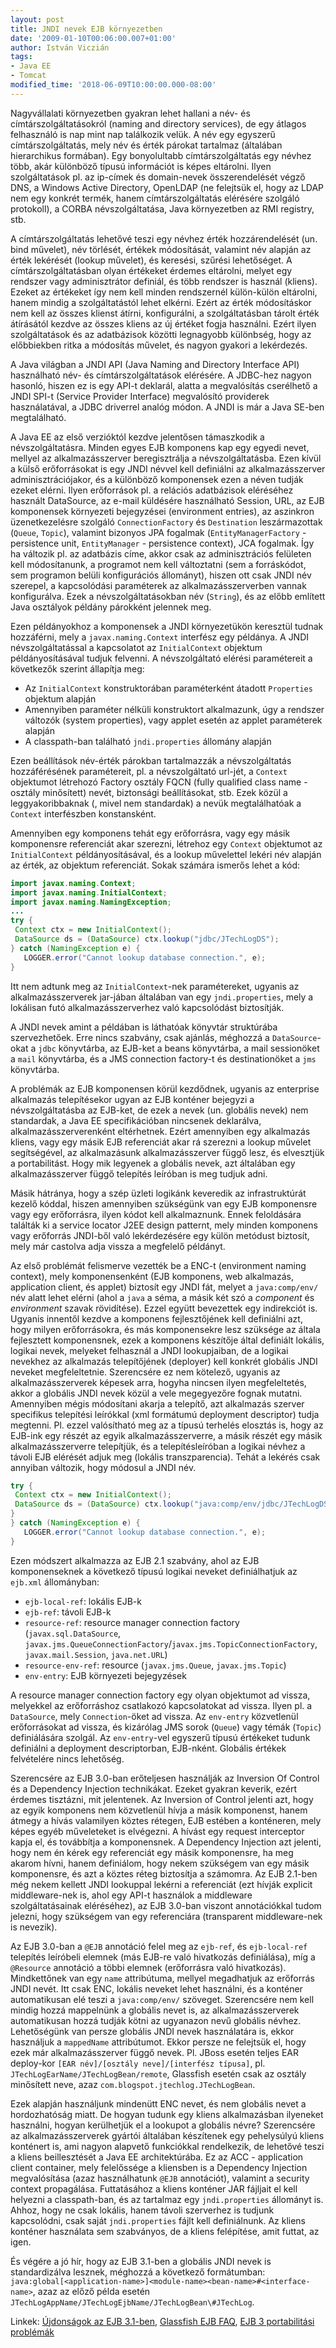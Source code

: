 ```yaml
---
layout: post
title: JNDI nevek EJB környezetben
date: '2009-01-10T00:06:00.007+01:00'
author: István Viczián
tags:
- Java EE
- Tomcat
modified_time: '2018-06-09T10:00:00.000-08:00'
---
```


Nagyvállalati környezetben gyakran lehet hallani a név- és
címtárszolgáltatásokról (naming and directory services), de egy átlagos
felhasználó is nap mint nap találkozik velük. A név egy egyszerű
címtárszolgáltatás, mely név és érték párokat tartalmaz (általában
hierarchikus formában). Egy bonyolultabb címtárszolgáltatás egy névhez
több, akár különböző típusú információt is képes eltárolni. Ilyen
szolgáltatások pl. az ip-címek és domain-nevek összerendelését végző
DNS, a Windows Active Directory, OpenLDAP (ne felejtsük el, hogy az LDAP
nem egy konkrét termék, hanem címtárszolgáltatás elérésére szolgáló
protokoll), a CORBA névszolgáltatása, Java környezetben az RMI registry,
stb.

A címtárszolgáltatás lehetővé teszi egy névhez érték hozzárendelését
(un. bind művelet), név törlését, értékek módosítását, valamint név
alapján az érték lekérését (lookup művelet), és keresési, szűrési
lehetőséget. A címtárszolgáltatásban olyan értékeket érdemes eltárolni,
melyet egy rendszer vagy adminisztrátor definiál, és több rendszer is
használ (kliens). Ezeket az értékeket így nem kell minden rendszernél
külön-külön eltárolni, hanem mindig a szolgáltatástól lehet elkérni.
Ezért az érték módosításkor nem kell az összes klienst átírni,
konfigurálni, a szolgáltatásban tárolt érték átírásától kezdve az összes
kliens az új értéket fogja használni. Ezért ilyen szolgáltatások és az
adatbázisok közötti legnagyobb különbség, hogy az előbbiekben ritka a
módosítás művelet, és nagyon gyakori a lekérdezés.

A Java világban a JNDI API (Java Naming and Directory Interface API)
használható név- és címtárszolgáltatások elérésére. A JDBC-hez nagyon
hasonló, hiszen ez is egy API-t deklarál, alatta a megvalósítás
cserélhető a JNDI SPI-t (Service Provider Interface) megvalósító
providerek használatával, a JDBC driverrel analóg módon. A JNDI is már
a Java SE-ben megtalálható.

A Java EE az első verzióktól kezdve jelentősen támaszkodik a
névszolgáltatásra. Minden egyes EJB komponens kap egy egyedi nevet,
mellyel az alkalmazásszerver beregisztrálja a névszolgáltatásba. Ezen
kívül a külső erőforrásokat is egy JNDI névvel kell definiálni az
alkalmazásszerver adminisztrációjakor, és a különböző komponensek ezen a
néven tudják ezeket elérni. Ilyen erőforrások pl. a relációs adatbázisok
eléréséhez használt DataSource, az e-mail küldésére használható Session,
URL, az EJB komponensek környezeti bejegyzései (environment entries), az
aszinkron üzenetkezelésre szolgáló `ConnectionFactory` és `Destination`
leszármazottak (`Queue`, `Topic`), valamint bizonyos JPA fogalmak
(`EntityManagerFactory` - persistence unit, `EntityManager` - persistence
context), JCA fogalmak. Így ha változik pl. az adatbázis címe, akkor
csak az adminisztrációs felületen kell módosítanunk, a programot nem
kell változtatni (sem a forráskódot, sem programon belüli konfigurációs
állományt), hiszen ott csak JNDI név szerepel, a kapcsolódási
paraméterek az alkalmazásszerverben vannak konfigurálva. Ezek a
névszolgáltatásokban név (`String`), és az előbb említett Java osztályok
példány párokként jelennek meg.

Ezen példányokhoz a komponensek a JNDI környezetükön keresztül tudnak
hozzáférni, mely a `javax.naming.Context` interfész egy példánya. A JNDI
névszolgáltatással a kapcsolatot az `InitialContext` objektum
példányosításával tudjuk felvenni. A névszolgáltató elérési paramétereit
a következők szerint állapítja meg:

-   Az `InitialContext` konstruktorában paraméterként átadott `Properties`
    objektum alapján
-   Amennyiben paraméter nélküli konstruktort alkalmazunk, úgy a
    rendszer változók (system properties), vagy applet esetén az applet
    paraméterek alapján
-   A classpath-ban található `jndi.properties` állomány alapján

Ezen beállítások név-érték párokban tartalmazzák a névszolgáltatás
hozzáférésének paramétereit, pl. a névszolgáltató url-jét, a `Context`
objektumot létrehozó Factory osztály FQCN (fully qualified class name -
osztály minősített) nevét, biztonsági beállításokat, stb. Ezek közül a
leggyakoribbaknak (, mivel nem standardak) a nevük megtalálhatóak a
`Context` interfészben konstansként.

Amennyiben egy komponens tehát egy erőforrásra, vagy egy másik
komponensre referenciát akar szerezni, létrehoz egy `Context` objektumot
az `InitialContext` példányosításával, és a lookup művelettel lekéri név
alapján az érték, az objektum referenciát. Sokak számára ismerős lehet a
kód:

```java
import javax.naming.Context;
import javax.naming.InitialContext;
import javax.naming.NamingException;
...
try {
 Context ctx = new InitialContext();
 DataSource ds = (DataSource) ctx.lookup("jdbc/JTechLogDS");
} catch (NamingException e) {
   LOGGER.error("Cannot lookup database connection.", e);
}
```

Itt nem adtunk meg az `InitialContext`-nek paramétereket, ugyanis az
alkalmazásszerverek jar-jában általában van egy `jndi.properties`, mely a
lokálisan futó alkalmazásszerverhez való kapcsolódást biztosítják.

A JNDI nevek amint a példában is láthatóak könyvtár struktúrába
szervezhetőek. Erre nincs szabvány, csak ajánlás, méghozzá a
`DataSource`-okat a `jdbc` könyvtárba, az EJB-ket a beans könyvtárba, a mail
sessionöket a `mail` könyvtárba, és a JMS connection factory-t és
destinationöket a `jms` könyvtárba.

A problémák az EJB komponensen körül kezdődnek, ugyanis az enterprise
alkalmazás telepítésekor ugyan az EJB konténer bejegyzi a
névszolgáltatásba az EJB-ket, de ezek a nevek (un. globális nevek) nem
standardak, a Java EE specifikációban nincsenek deklarálva,
alkalmazásszerverenként eltérhetnek. Ezért amennyiben egy alkalmazás
kliens, vagy egy másik EJB referenciát akar rá szerezni a lookup művelet
segítségével, az alkalmazásunk alkalmazásszerver függő lesz, és
elvesztjük a portabilitást. Hogy mik legyenek a globális nevek, azt
általában egy alkalmazásszerver függő telepítés leíróban is meg tudjuk
adni.

Másik hátránya, hogy a szép üzleti logikánk keveredik az infrastruktúrát
kezelő kóddal, hiszen amennyiben szükségünk van egy EJB komponensre vagy
egy erőforrásra, ilyen kódot kell alkalmaznunk. Ennek feloldására
találták ki a service locator J2EE design patternt, mely minden
komponens vagy erőforrás JNDI-ből való lekérdezésére egy külön metódust
biztosít, mely már castolva adja vissza a megfelelő példányt.

Az első problémát felismerve vezették be a ENC-t (environment naming
context), mely komponensenként (EJB komponens, web alkalmazás,
application client, és applet) biztosít egy JNDI fát, melyet a
`java:comp/env/` név alatt lehet elérni (ahol a `java` a séma, a másik két
szó a _component_ és _environment_ szavak rövidítése). Ezzel együtt
bevezettek egy indirekciót is. Ugyanis innentől kezdve a komponens
fejlesztőjének kell definiálni azt, hogy milyen erőforrásokra, és más
komponensekre lesz szüksége az általa fejlesztett komponensnek, ezek a
komponens készítője által definiált lokális, logikai nevek, melyeket
felhasznál a JNDI lookupjaiban, de a logikai nevekhez az alkalmazás
telepítőjének (deployer) kell konkrét globális JNDI neveket
megfeleltetnie. Szerencsére ez nem kötelező, ugyanis az
alkalmazásszerverek képesek arra, hogyha nincsen ilyen megfeleltetés,
akkor a globális JNDI nevek közül a vele megegyezőre fognak mutatni.
Amennyiben mégis módosítani akarja a telepítő, azt alkalmazás szerver
specifikus telepítési leírókkal (xml formátumú deployment descriptor)
tudja megtenni. Pl. ezzel valósítható meg az a típusú terhelés elosztás
is, hogy az EJB-ink egy részét az egyik alkalmazásszerverre, a másik
részét egy másik alkalmazásszerverre telepítjük, és a telepítésleíróban
a logikai névhez a távoli EJB elérését adjuk meg (lokális
transzparencia). Tehát a lekérés csak annyiban változik, hogy módosul a
JNDI név.

```java
try {
 Context ctx = new InitialContext();
 DataSource ds = (DataSource) ctx.lookup("java:comp/env/jdbc/JTechLogDS");
}
} catch (NamingException e) {
   LOGGER.error("Cannot lookup database connection.", e);
}
```

Ezen módszert alkalmazza az EJB 2.1 szabvány, ahol az EJB komponenseknek
a következő típusú logikai neveket definiálhatjuk az `ejb.xml`
állományban:

-   `ejb-local-ref`: lokális EJB-k
-   `ejb-ref`: távoli EJB-k
-   `resource-ref`: resource manager connection factory
    (`javax.sql.DataSource`,
    `javax.jms.QueueConnectionFactory`/`javax.jms.TopicConnectionFactory`,
    `javax.mail.Session`, `java.net.URL`)
-   `resource-env-ref`: resource (`javax.jms.Queue`, `javax.jms.Topic`)
-   `env-entry`: EJB környezeti bejegyzések

A resource manager connection factory egy olyan objektumot ad vissza,
melyekkel az erőforráshoz csatlakozó kapcsolatokat ad vissza. Ilyen pl.
a `DataSource`, mely `Connection`-öket ad vissza. Az `env-entry` közvetlenül
erőforrásokat ad vissza, és kizárólag JMS sorok (`Queue`) vagy témák
(`Topic`) definiálására szolgál. Az `env-entry`-vel egyszerű típusú
értékeket tudunk definiálni a deployment descriptorban, EJB-nként.
Globális értékek felvételére nincs lehetőség.

Szerencsére az EJB 3.0-ban erőteljesen használják az Inversion Of
Control és a Dependency Injection technikákat. Ezeket gyakran keverik,
ezért érdemes tisztázni, mit jelentenek. Az Inversion of Control jelenti
azt, hogy az egyik komponens nem közvetlenül hívja a másik komponenst,
hanem átmegy a hívás valamilyen köztes rétegen, EJB estében a
konténeren, mely képes egyéb műveleteket is elvégezni. A hívást egy
request interceptor kapja el, és továbbítja a komponensnek. A Dependency
Injection azt jelenti, hogy nem én kérek egy referenciát egy másik
komponensre, ha meg akarom hívni, hanem definiálom, hogy nekem szükségem
van egy másik komponensre, és azt a köztes réteg biztosítja a számomra.
Az EJB 2.1-ben még nekem kellett JNDI lookuppal lekérni a referenciát
(ezt hívják explicit middleware-nek is, ahol egy API-t használok a
middleware szolgáltatásainak eléréséhez), az EJB 3.0-ban viszont
annotációkkal tudom jelezni, hogy szükségem van egy referenciára
(transparent middleware-nek is nevezik).

Az EJB 3.0-ban a `@EJB` annotáció felel meg az `ejb-ref`, és `ejb-local-ref`
telepítés leíróbeli elemnek (más EJB-re való hivatkozás definiálása),
míg a `@Resource` annotáció a többi elemnek (erőforrásra való hivatkozás).
Mindkettőnek van egy `name` attribútuma, mellyel megadhatjuk az erőforrás
JNDI nevét. Itt csak ENC, lokális neveket lehet használni, és a konténer
automatikusan elé teszi a `java:comp/env/` szöveget. Szerencsére nem kell
mindig hozzá mappelnünk a globális nevet is, az alkalmazásszerverek
automatikusan hozzá tudják kötni az ugyanazon nevű globális névhez.
Lehetőségünk van persze globális JNDI nevek használatára is, ekkor
használjuk a `mappedName` attribútumot. Ekkor persze ne felejtsük el, hogy
ezek már alkalmazásszerver függő nevek. Pl. JBoss esetén teljes EAR
deploy-kor `[EAR név]/[osztály neve]/[interfész típusa]`, pl.
`JTechLogEarName/JTechLogBean/remote`, Glassfish esetén csak az osztály
minősített neve, azaz `com.blogspot.jtechlog.JTechLogBean`.

Ezek alapján használjunk mindenütt ENC nevet, és nem globális nevet a
hordozhatóság miatt. De hogyan tudunk egy kliens alkalmazásban ilyeneket
használni, hogyan kerülhetjük el a lookupot a globális névre?
Szerencsére az alkalmazásszerverek gyártói általában készítenek egy
pehelysúlyú kliens konténert is, ami nagyon alapvető funkciókkal
rendelkezik, de lehetővé teszi a kliens beillesztését a Java EE
architektúrába. Ez az ACC - application client container, mely
felelőssége a kliensben is a Dependency Injection megvalósítása (azaz
használhatunk `@EJB` annotációt), valamint a security context propagálása.
Futtatásához a kliens konténer JAR fájljait el kell helyezni a
classpath-ban, és az tartalmaz egy `jndi.properties` állományt is. Ahhoz,
hogy ne csak lokális, hanem távoli szerverhez is tudjunk kapcsolódni,
csak saját `jndi.properties` fájlt kell definiálnunk. Az kliens konténer
használata sem szabványos, de a kliens felépítése, amit futtat, az igen.

És végére a jó hír, hogy az EJB 3.1-ben a globális JNDI nevek is
standardizálva lesznek, méghozzá a következő formátumban:
`java:global[<application-name>]<module-name><bean-name>#<interface-name>`,
azaz az előző példa esetén
`JTechLogAppName/JTechLogEjbName/JTechLogBean\#JTechLog`.

Linkek: [Újdonságok az EJB
3.1-ben](http://www.theserverside.com/tt/articles/article.tss?l=NewFeaturesinEJB31-Part5),
[Glassfish EJB
FAQ](https://glassfish.dev.java.net/javaee5/ejb/EJB_FAQ.html), [EJB 3
portabilitási
problémák](http://www.adam-bien.com/roller/abien/entry/ejb_3_portability_issue_why)
